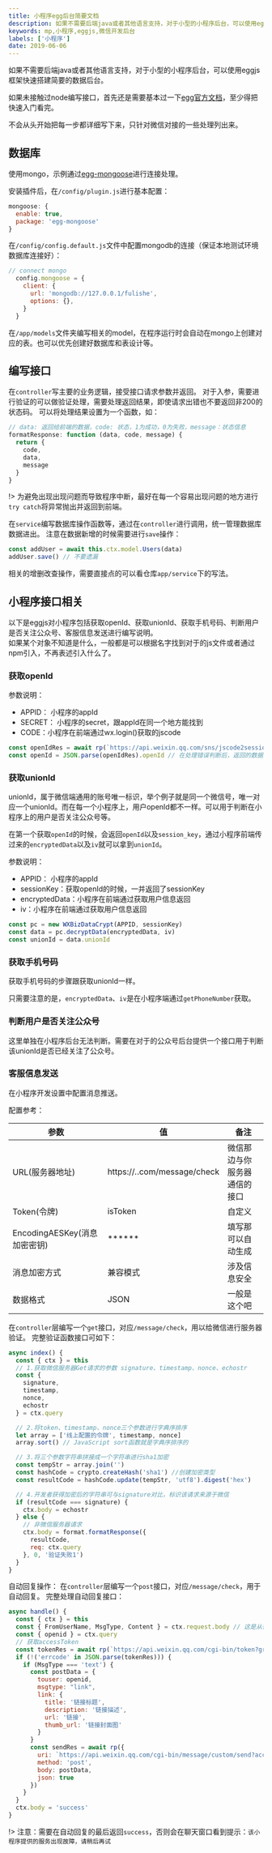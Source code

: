 ```yaml
---
title: 小程序egg后台简要文档
description: 如果不需要后端java或者其他语言支持，对于小型的小程序后台，可以使用eggjs框架快速搭建简要的数据后台。
keywords: mp,小程序,eggjs,微信开发后台
labels: ['小程序']
date: 2019-06-06
---
```


如果不需要后端java或者其他语言支持，对于小型的小程序后台，可以使用eggjs框架快速搭建简要的数据后台。

如果未接触过node编写接口，首先还是需要基本过一下[egg官方文档](https://eggjs.org/zh-cn/intro/)，至少得把快速入门看完。

不会从头开始把每一步都详细写下来，只针对微信对接的一些处理列出来。

## 数据库

使用mongo，示例通过[egg-mongoose](https://github.com/eggjs/egg-mongoose)进行连接处理。

安装插件后，在`/config/plugin.js`进行基本配置：

```javascript
mongoose: {
  enable: true,
  package: 'egg-mongoose'
}
```

在`/config/config.default.js`文件中配置mongodb的连接（保证本地测试环境数据库连接好）：

```javascript
// connect mongo
  config.mongoose = {
    client: {
      url: 'mongodb://127.0.0.1/fulishe',
      options: {},
    }
  }
```

在`/app/models`文件夹编写相关的model，在程序运行时会自动在mongo上创建对应的表。也可以优先创建好数据库和表设计等。

## 编写接口

在`controller`写主要的业务逻辑，接受接口请求参数并返回。
对于入参，需要进行验证的可以做验证处理，需要处理返回结果，即使请求出错也不要返回非200的状态码。
可以将处理结果设置为一个函数，如：

```javascript
// data: 返回给前端的数据，code: 状态，1为成功，0为失败，message：状态信息
formatResponse: function (data, code, message) {
  return {
    code,
    data,
    message
  }
}
```

!> 为避免出现出现问题而导致程序中断，最好在每一个容易出现问题的地方进行`try catch`将异常抛出并返回到前端。

在`service`编写数据库操作函数等，通过在`controller`进行调用，统一管理数据库数据进出。
注意在数据新增的时候需要进行`save`操作：

```javascript
const addUser = await this.ctx.model.Users(data)
addUser.save() // 不要遗漏
```

相关的增删改查操作，需要直接点的可以看仓库`app/service`下的写法。

## 小程序接口相关

以下是eggjs对小程序包括获取openId、获取unionId、获取手机号码、判断用户是否关注公众号、客服信息发送进行编写说明。  
如果某个对象不知道是什么，一般都是可以根据名字找到对于的js文件或者通过npm引入，不再表述引入什么了。

### 获取openId

参数说明：

- APPID： 小程序的appId
- SECRET： 小程序的secret，跟appId在同一个地方能找到
- CODE：小程序在前端通过wx.login()获取的jscode

```javascript
const openIdRes = await rp(`https://api.weixin.qq.com/sns/jscode2session?appid=${APPID}&secret=${SECRET}&js_code=${CODE}&grant_type=authorization_code`)
const openId = JSON.parse(openIdRes).openId // 在处理错误判断后，返回的数据是json字符串，需要转化
```

### 获取unionId

unionId，属于微信端通用的账号唯一标识，举个例子就是同一个微信号，唯一对应一个unionId。而在每一个小程序上，用户openId都不一样。可以用于判断在小程序上的用户是否关注公众号等。

在第一个获取`openId`的时候，会返回`openId`以及`session_key`，通过小程序前端传过来的`encryptedData`以及`iv`就可以拿到`unionId`。

参数说明：

- APPID： 小程序的appId
- sessionKey：获取openId的时候，一并返回了sessionKey
- encryptedData：小程序在前端通过获取用户信息返回
- iv：小程序在前端通过获取用户信息返回

```javascript
const pc = new WXBizDataCrypt(APPID, sessionKey)
const data = pc.decryptData(encryptedData, iv)
const unionId = data.unionId
```

### 获取手机号码

获取手机号码的步骤跟获取unionId一样。

只需要注意的是，`encryptedData`、`iv`是在小程序端通过`getPhoneNumber`获取。

### 判断用户是否关注公众号

这里单独在小程序后台无法判断。需要在对于的公众号后台提供一个接口用于判断该unionId是否已经关注了公众号。

### 客服信息发送

在小程序开发设置中配置消息推送。

配置参考： 

参数 | 值 |  备注  
-|-|-
URL(服务器地址) | https://*.*.com/message/check | 微信那边与你服务器通信的接口 |
Token(令牌) | isToken | 自定义 |
EncodingAESKey(消息加密密钥) | ****** | 填写那可以自动生成 |
消息加密方式 | 	兼容模式 | 涉及信息安全 |
数据格式 | 	JSON | 一般是这个吧 |

在`controller`层编写一个`get`接口，对应`/message/check`，用以给微信进行服务器验证。
完整验证函数接口可如下：

```javascript
async index() {
  const { ctx } = this
  // 1.获取微信服务器Get请求的参数 signature、timestamp、nonce、echostr
  const {
    signature,
    timestamp,
    nonce,
    echostr
  } = ctx.query

  // 2.将token、timestamp、nonce三个参数进行字典序排序
  let array = ['线上配置的令牌', timestamp, nonce]
  array.sort() // JavaScript sort函数就是字典序排序的

  // 3.将三个参数字符串拼接成一个字符串进行sha1加密
  const tempStr = array.join('')
  const hashCode = crypto.createHash('sha1') //创建加密类型
  const resultCode = hashCode.update(tempStr, 'utf8').digest('hex')

  // 4.开发者获得加密后的字符串可与signature对比，标识该请求来源于微信
  if (resultCode === signature) {
    ctx.body = echostr
  } else {
    // 非微信服务器请求
    ctx.body = format.formatResponse({
      resultCode,
      req: ctx.query
    }, 0, '验证失败1')
  }
}
```

自动回复操作：
在`controller`层编写一个`post`接口，对应`/message/check`，用于自动回复。
完整处理自动回复接口：

```javascript
async handle() {
  const { ctx } = this
  const { FromUserName, MsgType, Content } = ctx.request.body // 这是从微信转发过来的用户发送的信息参数
  const { openid } = ctx.query
  // 获取accessToken
  const tokenRes = await rp(`https://api.weixin.qq.com/cgi-bin/token?grant_type=client_credential&appid=${CONST.appId}&secret=${CONST.secret}`)
  if (!('errcode' in JSON.parse(tokenRes))) {
    if (MsgType === 'text') {
      const postData = {
        touser: openid,
        msgtype: "link",
        link: {
          title: '链接标题',
          description: '链接描述',
          url: '链接',
          thumb_url: '链接封面图'
        }
      }
      const sendRes = await rp({
        uri: `https://api.weixin.qq.com/cgi-bin/message/custom/send?access_token=${JSON.parse(tokenRes).access_token}`,
        method: 'post',
        body: postData,
        json: true
      })
    }
  }
  ctx.body = 'success'
}
```
!> 注意：需要在自动回复的最后返回`success`，否则会在聊天窗口看到提示：`该小程序提供的服务出现故障，请稍后再试`
